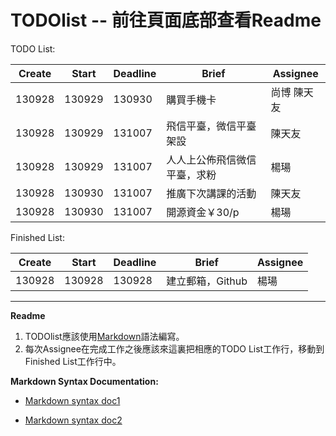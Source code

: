 # TODOlist -- 前往頁面底部查看Readme

TODO List:

|**Create**	|**Start**	|**Deadline**	|**Brief**							|**Assignee**	|
|-----------|-----------|---------------|-----------------------------------|---------------|
|130928		|130929		|130930			|購買手機卡							|尚博 陳天友	|
|130928		|130929		|131007			|飛信平臺，微信平臺架設				|陳天友			|
|130928		|130929		|131007			|人人上公佈飛信微信平臺，求粉		|楊瑒			|
|130928		|130930		|131007			|推廣下次講課的活動					|陳天友			|
|130928		|130930		|131007			|開源資金￥30/p						|楊瑒			|


Finished List:

|**Create**	|**Start**	|**Deadline**	|**Brief**							|**Assignee**	|
|-----------|-----------|---------------|-----------------------------------|---------------|
|130928		|130928		|130928			|建立郵箱，Github					|楊瑒			|

--------------------------------------------------
**Readme**

1. TODOlist應該使用[Markdown](#mkdsyntax)語法編寫。
2. 每次Assignee在完成工作之後應該來這裏把相應的TODO List工作行，移動到Finished List工作行中。

<a id=mkdsyntax></a>
**Markdown Syntax Documentation:**

* [Markdown syntax doc1](http://wowubuntu.com/markdown/ "Markdown Syntax Documentation")

* [Markdown syntax doc2]("https://github.com/adam-p/markdown-here/wiki/Markdown-Cheatsheet" "Markdown Syntax Documentation")


